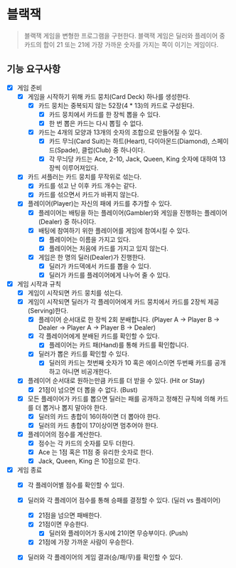 # 블랙잭
> 블랙잭 게임을 변형한 프로그램을 구현한다. 블랙잭 게임은 딜러와 플레이어 중 카드의 합이 21 또는 21에 가장 가까운 숫자를 가지는 쪽이 이기는 게임이다.

## 기능 요구사항
- [x] 게임 준비 
  - [x] 게임을 시작하기 위해 카드 뭉치(Card Deck) 하나를 생성한다.
    - [x] 카드 뭉치는 중복되지 않는 52장(4 * 13)의 카드로 구성된다.
      - [x] 카드 뭉치에서 카드를 한 장씩 뽑을 수 있다.
      - [x] 한 번 뽑은 카드는 다시 뽑힐 수 없다.
    - [x] 카드는 4개의 모양과 13개의 숫자의 조합으로 만들어질 수 있다.
      - [x] 카드 무늬(Card Suit)는 하트(Heart), 다이아몬드(Diamond), 스페이드(Spade), 클럽(Club) 중 하나이다.
      - [x] 각 무늬당 카드는 Ace, 2-10, Jack, Queen, King 숫자에 대하여 13장씩 이루어져있다.
  - [x] 카드 셔플러는 카드 뭉치를 무작위로 섞는다.
    - [x] 카드를 섞고 난 이후 카드 개수는 같다.
    - [x] 카드를 섞으면서 카드가 바뀌지 않는다.
  - [x] 플레이어(Player)는 자신의 패에 카드를 추가할 수 있다.
    - [x] 플레이어는 배팅을 하는 플레이어(Gambler)와 게임을 진행하는 플레이어(Dealer) 중 하나이다.
    - [x] 배팅에 참여하기 위한 플레이어를 게임에 참여시킬 수 있다.
      - [x] 플레이어는 이름을 가지고 있다.
      - [x] 플레이어는 처음에 카드를 가지고 있지 않는다.
    - [x] 게임은 한 명의 딜러(Dealer)가 진행한다.
      - [x] 딜러가 카드덱에서 카드를 뽑을 수 있다.
      - [x] 딜러가 카드를 플레이어에게 나누어 줄 수 있다.
- [x] 게임 시작과 규칙
  - [x] 게임이 시작되면 카드 뭉치를 섞는다.
  - [x] 게임이 시작되면 딜러가 각 플레이어에게 카드 뭉치에서 카드를 2장씩 제공(Serving)한다.
    - [x] 플레이어 순서대로 한 장씩 2회 분배합니다. (Player A -> Player B -> Dealer -> Player A -> Player B -> Dealer)
    - [x] 각 플레이어에게 분배된 카드를 확인할 수 있다.
      - [x] 플레이어는 카드 패(Hand)를 통해 카드를 확인합니다. 
    - [x] 딜러가 뽑은 카드를 확인할 수 있다.
      - [x] 딜러의 카드는 첫번째 숫자가 10 혹은 에이스이면 두번째 카드를 공개하고 아니면 비공개한다.    
  - [x] 플레이어 순서대로 원하는만큼 카드를 더 받을 수 있다. (Hit or Stay)
    - [x] 21점이 넘으면 더 뽑을 수 없다. (Bust)
  - [x] 모든 플레이어가 카드를 뽑으면 딜러는 패를 공개하고 정해진 규칙에 의해 카드를 더 뽑거나 뽑지 말아야 한다.
    - [x] 딜러의 카드 총합이 16이하이면 더 뽑아야 한다.
    - [x] 딜러의 카드 총합이 17이상이면 멈추어야 한다.
  - [x] 플레이어의 점수를 계산한다.
    - [x] 점수는 각 카드의 숫자를 모두 더한다.
    - [x] Ace 는 1점 혹은 11점 중 유리한 숫자로 한다.
    - [x] Jack, Queen, King 은 10점으로 한다.
- [x] 게임 종료
  - [x] 각 플레이어별 점수를 확인할 수 있다. 
  - [x] 딜러와 각 플레이어 점수를 통해 승패를 결정할 수 있다. (딜러 vs 플레이어)
    - [x] 21점을 넘으면 패배한다.
    - [x] 21점이면 우승한다.
      - [x] 딜러와 플레이어가 동시에 21이면 무승부이다. (Push)
    - [x] 21점에 가장 가까운 사람이 우승한다.
  - [x] 딜러와 각 플레이어의 게임 결과(승/패/무)를 확인할 수 있다.
    

